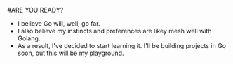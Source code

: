#ARE YOU READY?

* I believe Go will, well, go far. 
* I also believe my instincts and preferences are likey mesh well with Golang.
* As a result, I've decided to start learning it. I'll be building projects in Go soon, but this will be my playground.